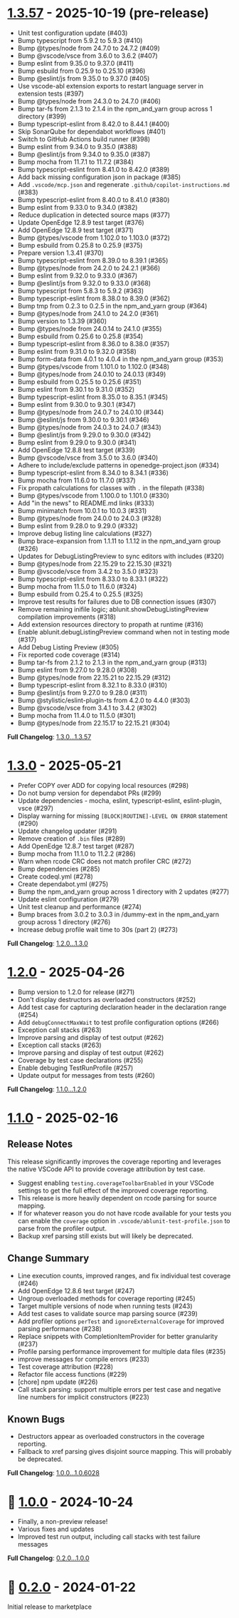 # [1.3.57](https://github.com/kenherring/ablunit-test-runner/releases/tag/1.3.57) - 2025-10-19 (pre-release)

* Unit test configuration update (#403)
* Bump typescript from 5.9.2 to 5.9.3 (#410)
* Bump @types/node from 24.7.0 to 24.7.2 (#409)
* Bump @vscode/vsce from 3.6.0 to 3.6.2 (#407)
* Bump eslint from 9.35.0 to 9.37.0 (#411)
* Bump esbuild from 0.25.9 to 0.25.10 (#396)
* Bump @eslint/js from 9.35.0 to 9.37.0 (#405)
* Use vscode-abl extension exports to restart language server in extension tests (#397)
* Bump @types/node from 24.3.0 to 24.7.0 (#406)
* Bump tar-fs from 2.1.3 to 2.1.4 in the npm_and_yarn group across 1 directory (#399)
* Bump typescript-eslint from 8.42.0 to 8.44.1 (#400)
* Skip SonarQube for dependabot workflows (#401)
* Switch to GitHub Actions build runner (#398)
* Bump eslint from 9.34.0 to 9.35.0 (#388)
* Bump @eslint/js from 9.34.0 to 9.35.0 (#387)
* Bump mocha from 11.7.1 to 11.7.2 (#384)
* Bump typescript-eslint from 8.41.0 to 8.42.0 (#389)
* Add back missing configuration json in package (#385)
* Add `.vscode/mcp.json` and regenerate `.github/copilot-instructions.md` (#383)
* Bump typescript-eslint from 8.40.0 to 8.41.0 (#380)
* Bump eslint from 9.33.0 to 9.34.0 (#382)
* Reduce duplication in detected source maps (#377)
* Update OpenEdge 12.8.9 test target (#376)
* Add OpenEdge 12.8.9 test target (#371)
* Bump @types/vscode from 1.102.0 to 1.103.0 (#372)
* Bump esbuild from 0.25.8 to 0.25.9 (#375)
* Prepare version 1.3.41 (#370)
* Bump typescript-eslint from 8.39.0 to 8.39.1 (#365)
* Bump @types/node from 24.2.0 to 24.2.1 (#366)
* Bump eslint from 9.32.0 to 9.33.0 (#367)
* Bump @eslint/js from 9.32.0 to 9.33.0 (#368)
* Bump typescript from 5.8.3 to 5.9.2 (#363)
* Bump typescript-eslint from 8.38.0 to 8.39.0 (#362)
* Bump tmp from 0.2.3 to 0.2.5 in the npm_and_yarn group (#364)
* Bump @types/node from 24.1.0 to 24.2.0 (#361)
* Bump version to 1.3.39 (#360)
* Bump @types/node from 24.0.14 to 24.1.0 (#355)
* Bump esbuild from 0.25.6 to 0.25.8 (#354)
* Bump typescript-eslint from 8.36.0 to 8.38.0 (#357)
* Bump eslint from 9.31.0 to 9.32.0 (#358)
* Bump form-data from 4.0.1 to 4.0.4 in the npm_and_yarn group (#353)
* Bump @types/vscode from 1.101.0 to 1.102.0 (#348)
* Bump @types/node from 24.0.10 to 24.0.13 (#349)
* Bump esbuild from 0.25.5 to 0.25.6 (#351)
* Bump eslint from 9.30.1 to 9.31.0 (#352)
* Bump typescript-eslint from 8.35.0 to 8.35.1 (#345)
* Bump eslint from 9.30.0 to 9.30.1 (#347)
* Bump @types/node from 24.0.7 to 24.0.10 (#344)
* Bump @eslint/js from 9.30.0 to 9.30.1 (#346)
* Bump @types/node from 24.0.3 to 24.0.7 (#343)
* Bump @eslint/js from 9.29.0 to 9.30.0 (#342)
* Bump eslint from 9.29.0 to 9.30.0 (#341)
* Add OpenEdge 12.8.8 test target (#339)
* Bump @vscode/vsce from 3.5.0 to 3.6.0 (#340)
* Adhere to include/exclude patterns in openedge-project.json (#334)
* Bump typescript-eslint from 8.34.0 to 8.34.1 (#336)
* Bump mocha from 11.6.0 to 11.7.0 (#337)
* Fix propath calculations for classes with `.` in the filepath (#338)
* Bump @types/vscode from 1.100.0 to 1.101.0 (#330)
* Add "in the news" to README.md links (#333)
* Bump minimatch from 10.0.1 to 10.0.3 (#331)
* Bump @types/node from 24.0.0 to 24.0.3 (#328)
* Bump eslint from 9.28.0 to 9.29.0 (#332)
* Improve debug listing line calculations (#327)
* Bump brace-expansion from 1.1.11 to 1.1.12 in the npm_and_yarn group (#326)
* Updates for DebugListingPreview to sync editors with includes (#320)
* Bump @types/node from 22.15.29 to 22.15.30 (#321)
* Bump @vscode/vsce from 3.4.2 to 3.5.0 (#323)
* Bump typescript-eslint from 8.33.0 to 8.33.1 (#322)
* Bump mocha from 11.5.0 to 11.6.0 (#324)
* Bump esbuild from 0.25.4 to 0.25.5 (#325)
* Improve test results for failures due to DB connection issues (#307)
* Remove remaining inifile logic; ablunit.showDebugListingPreview compilation improvements (#318)
* Add extension resources directory to propath at runtime (#316)
* Enable ablunit.debugListingPreview command when not in testing mode (#317)
* Add Debug Listing Preview (#305)
* Fix reported code coverage (#314)
* Bump tar-fs from 2.1.2 to 2.1.3 in the npm_and_yarn group (#313)
* Bump eslint from 9.27.0 to 9.28.0 (#308)
* Bump @types/node from 22.15.21 to 22.15.29 (#312)
* Bump typescript-eslint from 8.32.1 to 8.33.0 (#310)
* Bump @eslint/js from 9.27.0 to 9.28.0 (#311)
* Bump @stylistic/eslint-plugin-ts from 4.2.0 to 4.4.0 (#303)
* Bump @vscode/vsce from 3.4.1 to 3.4.2 (#302)
* Bump mocha from 11.4.0 to 11.5.0 (#301)
* Bump @types/node from 22.15.17 to 22.15.21 (#304)

**Full Changelog**: [1.3.0...1.3.57](https://github.com/kenherring/ablunit-test-runner/compare/1.3.53...1.3.57)

# [1.3.0](https://github.com/kenherring/ablunit-test-runner/releases/tag/1.3.0) - 2025-05-21

* Prefer COPY over ADD for copying local resources (#298)
* Do not bump version for dependabot PRs (#299)
* Update dependencies - mocha, eslint, typescript-eslint, eslint-plugin, vsce (#297)
* Display warning for missing `[BLOCK|ROUTINE]-LEVEL ON ERROR` statement (#290)
* Update changelog updater (#291)
* Remove creation of `.bin` files (#289)
* Add OpenEdge 12.8.7 test target (#287)
* Bump mocha from 11.1.0 to 11.2.2 (#286)
* Warn when rcode CRC does not match profiler CRC (#272)
* Bump dependencies (#285)
* Create codeql.yml (#278)
* Create dependabot.yml (#275)
* Bump the npm_and_yarn group across 1 directory with 2 updates (#277)
* Update eslint configuration (#279)
* Unit test cleanup and performance (#274)
* Bump braces from 3.0.2 to 3.0.3 in /dummy-ext in the npm_and_yarn group across 1 directory (#276)
* Increase debug profile wait time to 30s (part 2) (#273)

**Full Changelog**: [1.2.0...1.3.0](https://github.com/kenherring/ablunit-test-runner/compare/1.2.0...1.3.0)

# [1.2.0](https://github.com/kenherring/ablunit-test-runner/releases/tag/1.2.0) - 2025-04-26

* Bump version to 1.2.0 for release (#271)
* Don't display destructors as overloaded constructors (#252)
* Add test case for capturing declaration header in the declaration range (#254)
* Add `debugConnectMaxWait` to test profile configuration options (#266)
* Exception call stacks (#263)
* Improve parsing and display of test output (#262)
* Exception call stacks (#263)
* Improve parsing and display of test output (#262)
* Coverage by test case declarations (#255)
* Enable debuging TestRunProfile (#257)
* Update output for messages from tests (#260)

**Full Changelog**: [1.1.0...1.2.0](https://github.com/kenherring/ablunit-test-runner/compare/1.1.0...1.2.0)

# [1.1.0](https://github.com/kenherring/ablunit-test-runner/releases/tag/1.1.0) - 2025-02-16

## Release Notes

This release significantly improves the coverage reporting and leverages the native VSCode API to provide coverage attribution by test case.

* Suggest enabling `testing.coverageToolbarEnabled` in your VSCode settings to get the full effect of the improved coverage reporting.
* This release is more heavily dependent on rcode parsing for source mapping.
* If for whatever reason you do not have rcode available for your tests you can enable the `coverage` option in `.vscode/ablunit-test-profile.json` to parse from the profiler output.
* Backup xref parsing still exists but will likely be deprecated.

## Change Summary

* Line execution counts, improved ranges, and fix individual test coverage (#246)
* Add OpenEdge 12.8.6 test target (#247)
* Ungroup overloaded methods for coverage reporting (#245)
* Target multiple versions of node when running tests (#243)
* Add test cases to validate source map parsing source (#239)
* Add profiler options `perTest` and `ignoreExternalCoverage` for improved parsing performance (#238)
* Replace snippets with CompletionItemProvider for better granularity (#237)
* Profile parsing performance improvement for multiple data files (#235)
* improve messages for compile errors (#233)
* Test coverage attribution (#228)
* Refactor file access functions (#229)
* [chore] npm update (#226)
* Call stack parsing: support multiple errors per test case and negative line numbers for implicit constructors (#223)

## Known Bugs

* Destructors appear as overloaded constructors in the coverage reporting.
* Fallback to xref parsing gives disjoint source mapping. This will probably be deprecated.

**Full Changelog**: [1.0.0...1.0.6028](https://github.com/kenherring/ablunit-test-runner/compare/1.0.0...1.0.6028)

# 🥳 [1.0.0](https://github.com/kenherring/ablunit-test-runner/releases/tag/1.0.0) - 2024-10-24

* Finally, a non-preview release!
* Various fixes and updates
* Improved test run output, including call stacks with test failure messages

**Full Changelog**: [0.2.0...1.0.0](https://github.com/kenherring/ablunit-test-runner/compare/0.2.17...1.0.0)

<!--
# [0.2.17](https://github.com/kenherring/ablunit-test-runner/releases/tag/0.2.17) - 2024-10-14 (pre-release)

* add `timeout` key to test config (#217)
* Unskip tests and ensure they pass (#216)
* Read `openedge-project.json` profile by name consistently (#212)

**Full Changelog**: [0.2.15...0.2.17](https://github.com/kenherring/ablunit-test-runner/compare/0.2.15...0.2.17)

# [0.2.15](https://github.com/kenherring/ablunit-test-runner/releases/tag/0.2.15) - 2024-10-08 (pre-release)

* Use `TestMesssage.stackTrace` instead of custom display (#213)
* Minor script and test cleanup (#178)

**Full Changelog**: [0.2.13...0.2.15](https://github.com/kenherring/ablunit-test-runner/compare/0.2.13...0.2.15)

# [0.2.13](https://github.com/kenherring/ablunit-test-runner/releases/tag/0.2.13) - 2024-10-03 (pre-release)

* Unskip proj7 tests for large projects (#194)

**Full Changelog**: [0.2.11...0.2.13](https://github.com/kenherring/ablunit-test-runner/compare/0.2.11...0.2.13)

# [0.2.11](https://github.com/kenherring/ablunit-test-runner/releases/tag/0.2.11) - 2024-09-30 (pre-release)

* Upload artifact to gh release automatically (#209)
* Restore watcher for file create, update, delete (#207)
* Add snippets for the  `@BeforeAll`,  `@BeforeEach`,  `@AfterEach`, `@AfrerAll` annotations (#205)
* Use vsce as a development dependency instead of globally installing (#206)

**Full Changelog**: [0.2.7...0.2.11](https://github.com/kenherring/ablunit-test-runner/compare/0.2.7...0.2.11)

# [0.2.7](https://github.com/kenherring/ablunit-test-runner/releases/tag/0.2.7) - 2024-09-24 (pre-release)

This is a release candidate for 1.0.0.  There is one open PR ([#194](https://github.com/kenherring/ablunit-test-runner/pull/194)), but if there are other issues reported they may be addressed as well.

* Show incremental test results during test run (#195)
* Chore: fix emoji use in issue templates (#197)
* Add OE 12.8.4 test target (#196)
* Fix coverage reporting on first line and line after executed line (#193)
* Improve test name parsing when using `#` character (#190)
* npm update (#192)
* Add xref options to test profile configuration (#191)
* Use `charset` and `extraParameters` from `openedge-project.json` (#189)
* Replace `${DLC}` in executed command and generated ini file (#188)

**Full Changelog**: [0.2.5...0.2.7](https://github.com/kenherring/ablunit-test-runner/compare/0.2.5...0.2.7)

# [0.2.5](https://github.com/kenherring/ablunit-test-runner/releases/tag/0.2.5) - 2024-09-03 (pre-release)

* Update test parsing to find skipped/ignored tests (#184)
* Parse test methods using expected error annotation (#183)
* Unskip and fix tests (#182)
* Switch compile back to eslint (#180)
* Update eslint rules and related fixes (#179)
* Sonar coverage reporting - part 1 (#177)

**Full Changelog**: [0.2.3...0.2.5](https://github.com/kenherring/ablunit-test-runner/compare/0.2.3...0.2.5)

# [0.2.3](https://github.com/kenherring/ablunit-test-runner/releases/tag/0.2.3) - 2024-08-06 (pre-release)

* Re-enable test cases (#172)
* Mocha reporters and sonar test results (#174)
* Add OE 12.8.3 as a test target (#173)
* Error configuration for scripts (#170)
* Update tests to use suiteSetupCommon (#169)
* Implement coverage via the official TestCoverage API (#155)
* Mocha reporter config for script runs vs vscode runs (#168)
* update issue templates 3 (#167)
* Update issue templates - round 2 (#166)
* Update issue templates (#165)
* Add timestamps to echo (#164)
* Eslint: update rules for promises and style (#158)
* update package.json dependencies (#160)
* Bump vscode to 1.88 (#154)
* Bump @vscode/test-cli to 0.0.9, eslint to 7.5.0 (#153)
* 🧹 Add issue templates (#145)
* Add OE 12.8.1 build target (#150)
* npm update (bump versions) (#149)
* bump PCT to v228 (#151)
* Move `src/test` to `test` (#148)
* Various development related updates (#147)
* Minor configuration updates and consistency improvements (#146)
* Update deps; upload vsix to github release; prep release v0.2.2 (#141)
* Build an insiders package that leverages the VSCode proposed TestCoverage proposed API (#138)
* Sync for consistency when rebasing insiders (#136)
* Remove configuration `ablunit.notificationsEnabled` - use 'Do not disturb mode by source command' (#131)
* Rename configuration `discoverFilesOnActivate` to `discoverAllTestsOnActivate` (#132)

See also: [Known issues in pre-release 0.2.3 (#175)](https://github.com/kenherring/ablunit-test-runner/issues/175)

**Full Changelog**: [0.2.1...0.2.3](https://github.com/kenherring/ablunit-test-runner/compare/0.2.1...0.2.3)

# [0.2.1](https://github.com/kenherring/ablunit-test-runner/releases/tag/0.2.1) - 2024-02-02 (pre-release)

* Stop refresh/test run - improving process abort (#129)
* Decorator: stop runaway events; add unit tests (#126)

**Full Changelog**: [0.2.0...0.2.1](https://github.com/kenherring/ablunit-test-runner/compare/0.2.0...0.2.1)

-->

# 🥇 [0.2.0](https://github.com/kenherring/ablunit-test-runner/releases/tag/0.2.0) - 2024-01-22

Initial release to marketplace

<!--
# [0.1.22](https://github.com/kenherring/ablunit-test-runner/releases/tag/0.1.22) - 2024-01-21 (pre-release)

* Various pipeline, versioning, and release updates
* Ensure timely response when cancelling a test run (#103)
* Set path environment var to test run with `terminal.integrated.env` settings (#97)
* Pass `terminal.integrated.env` configuation to ABLUnit process (#91)
* Rename repo: replace 'ablunit-test-runner' references with 'ablunit-test-runner' (#96)
* Rework snippets to remove language competition (#95)
* Write progress.ini to the proper location (#94)
* Call stack show line number instead of uri (#93)
* Allow tests to run with no ablunit-test-profile.json file (#92)
* Update `workspaceDir` -> `workspaceFolder` (#88)

**Full Changelog**: [v0.1.9...v0.1.22](https://github.com/kenherring/ablunit-test-runner/compare/v0.1.9...v0.1.22)

# [v0.1.9](https://github.com/kenherring/ablunit-test-runner/releases/tag/v0.1.9) - 2024-01-05 (pre-release)

* Import DB connections from openedge-project.json
* Parse source map from rcode for accuracy
* Load run profiles from `.vscode/ablunit-test-profile.json`
* Enable custom CLI commands such as `ant test`
* Various fixes/improvements/linting

# [v0.1.7](https://github.com/kenherring/ablunit-test-runner/releases/tag/v0.1.7) - 2023-12-06 (pre-release)

* Refactoring
* WSL fixes for extension development
* Fix json parsing `openedge-project.json` when comments are present
* Fix usage of dot-dir in `ablunit` configuration

# [v0.1.6](https://github.com/kenherring/ablunit-test-runner/releases/tag/v0.1.6) - 2023-11-30 (pre-release)

* Performance improvements
* Test suite parsing enabled
* Various fixes for testing config (absolute paths, DLC lookup)

# [v0.1.4](https://github.com/kenherring/ablunit-test-runner/releases/tag/v0.1.4) - 2023-11-24 (pre-release)

* Fix badges displayed in marketplace
* Cleanup configuration options

# [v0.1.3](https://github.com/kenherring/ablunit-test-runner/releases/tag/v0.1.3) - 2023-11-24 (pre-release)

* Fix badges displayed in marketplace

# [v0.1.2](https://github.com/kenherring/ablunit-test-runner/releases/tag/v0.1.2) - 2023-11-23 (pre-release)

* Various improvements/fixes

# [v0.1.1](https://github.com/kenherring/ablunit-test-runner/releases/tag/v0.1.1) - 2023-11-14 (pre-release)

* Improve coverage analysis
* Fix and add test for `ablunit.params`

# [v0.1.0](https://github.com/kenherring/ablunit-test-runner/releases/tag/v0.1.0) - 2023-11-09 (pre-release)

* Flatten the VSCode `ablunit` configuration options
* Adding test cases for `ablunit.tempDir` with fixes
* Increate test coverage and improve reporting consistency

# [v0.0.1](https://github.com/kenherring/ablunit-test-runner/releases/tag/v0.0.1) - 2023-11-05 (pre-release)

Initial pre-release to marketplace
-->
